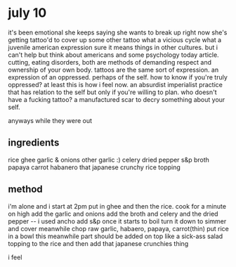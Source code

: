 # july 10

it's been emotional
she keeps saying she wants to break up
right now she's getting tattoo'd to cover up some other tattoo
what a vicious cycle
what a juvenile american expression
sure it means things in other cultures. but i can't help but think about americans and some psychology today article. cutting, eating disorders, both are methods of demanding respect and ownership of your own body. tattoos are the same sort of expression. an expression of an oppressed. perhaps of the self. how to know if you're truly oppressed?
at least this is how i feel now. an absurdist imperialist practice that has relation to the self but only if you're willing to plan. who doesn't have a fucking tattoo? a manufactured scar to decry something about your self.

anyways
while they were out

## ingredients

rice
ghee
garlic & onions
other garlic :)
celery
dried pepper
s&p
broth
papaya
carrot
habanero
that japanese crunchy rice topping

## method

i'm alone and i start at 2pm 
put in ghee and then the rice. cook for a minute on high
add the garlic and onions
add the broth and celery and the dried pepper -- i used ancho
add s&p
once it starts to boil turn it down to simmer and cover
meanwhile
	chop raw garlic, habaero, papaya, carrot(thin) 
put rice in a bowl
this meanwhile part should be added on top like a sick-ass salad topping to the rice
and then add that japanese crunchies thing

i feel 

